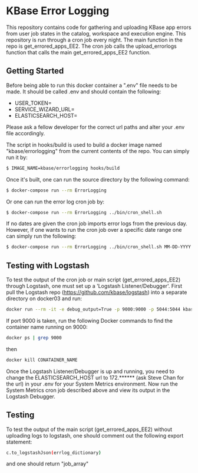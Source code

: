 # KBase Error Logging

This repository contains code for gathering and uploading KBase app errors from user job
states in the catalog, workspace and execution engine. This repository is run through a cron job every night.
The main function in the repo is get_errored_apps_EE2. 
The cron job calls the upload_errorlogs function that calls the main get_errored_apps_EE2 function. 

## Getting Started
Before being able to run this docker container a ".env" file needs to be made. 
It should be called .env and should contain the following:

* USER_TOKEN=<TOKEN>
* SERVICE_WIZARD_URL=<URL>
* ELASTICSEARCH_HOST=<URL>

Please ask a fellow developer for the correct url paths and alter your .env 
file accordingly. 

The script in hooks/build is used to build a docker image named "kbase/errorlogging" 
from the current contents of the repo. You can simply run it by:
```sh
$ IMAGE_NAME=kbase/errorlogging hooks/build
```
Once it's built, one can run the source directory by the following command:
```sh
$ docker-compose run --rm ErrorLogging
```
Or one can run the error log cron job by:
```sh
$ docker-compose run --rm ErrorLogging ../bin/cron_shell.sh
```
If no dates are given the cron job imports error logs from the previous day. However,
if one wants to run the cron job over a specific date range one can simply 
run the following:
```sh
$ docker-compose run --rm ErrorLogging ../bin/cron_shell.sh MM-DD-YYYY MM-DD-YYYY
```
## Testing with Logstash
To test the output of the cron job or main script (get_errored_apps_EE2) through Logstash, one must set up a 'Logstash Listener/Debugger'.
First pull the Logstash repo (https://github.com/kbase/logstash) into a separate directory on docker03 and run:
```sh
docker run --rm -it -e debug_output=True -p 9000:9000 -p 5044:5044 kbase/logstash
```
If port 9000 is taken, run the following Docker commands to find the container name running on 9000:
```sh
docker ps | grep 9000
```
then 
```sh
docker kill CONATAINER_NAME
```
Once the Logstash Listener/Debugger is up and running, you need to change the ELASTICSEARCH_HOST url to 172.****** (ask Steve Chan for the url) 
in your .env for your System Metrics environment. Now run the System Metrics cron job described above and view 
its output in the Logstash Debugger. 

## Testing
To test the output of the main script (get_errored_apps_EE2) without uploading logs to
logstash, one should comment out the following export statement:
```sh
c.to_logstashJson(errlog_dictionary)
```
and one should return "job_array"

